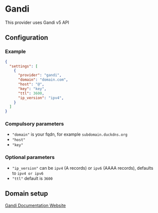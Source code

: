 # Gandi

This provider uses Gandi v5 API

## Configuration

### Example

```json
{
  "settings": [
    {
      "provider": "gandi",
      "domain": "domain.com",
      "host": "@",
      "key": "key",
      "ttl": 3600,
      "ip_version": "ipv4",
    }
  ]
}
```

### Compulsory parameters

- `"domain"` is your fqdn, for example `subdomain.duckdns.org`
- `"host"`
- `"key"`

### Optional parameters

- `"ip_version"` can be `ipv4` (A records) or `ipv6` (AAAA records), defaults to `ipv4 or ipv6`
- `"ttl"` default is `3600`

## Domain setup

[Gandi Documentation Website](https://docs.gandi.net/en/domain_names/advanced_users/api.html#gandi-s-api)
